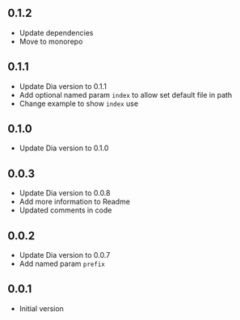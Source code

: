 ## 0.1.2

- Update dependencies
- Move to monorepo

## 0.1.1

- Update Dia version to 0.1.1
- Add optional named param `index` to allow set default file in path
- Change example to show `index` use

## 0.1.0

- Update Dia version to 0.1.0

## 0.0.3

- Update Dia version to 0.0.8
- Add more information to Readme
- Updated comments in code

## 0.0.2

- Update Dia version to 0.0.7
- Add named param `prefix`

## 0.0.1

- Initial version
